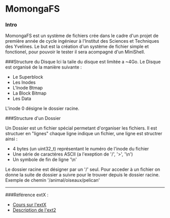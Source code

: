MomongaFS
=========
### Intro

MomongaFS est un système de fichiers crée dans le cadre d'un projet de première année de cycle ingénieur à l'Institut des Sciences et Techniques des Yvelines.
Le but est la création d'un système de fichier simple et fonctionel, pour pouvoir le tester il sera acompagné d'un MiniShell.

###Structure du Disque
Ici la taile du disque est limitée a ~4Go.
Le Disque est organisé de la manière suivante :

* Le Superblock
* Les Inodes
* L'Inode Btmap
* La Block Bitmap
* Les Data

L'inode 0 désigne le dossier racine.

###Structure d'un Dossier

Un Dossier est un fichier spécial permetant d'organiser les fichiers. Il est structuer en "lignes" chaque ligne indique un fichier, une ligne est structrer ainsi :
	
* 4 bytes (un uint32_t) représentant le numéro de l'inode du fichier
* Une série de caractéres ASCII (a l'exeption de '/', '>', '\n')  
* Un symbole de fin de ligne '\n'

Le dossier racine est désigner par un '/' seul.
Pour acceder à un fichier on donne la suite de dossier a suivre pour le trouver depuis le dossier racine. Exemple de chemin '/animal/oiseaux/pelican'

---

###Référence
extX :
* [Cours sur l'extX](https://www.fbi.h-da.de/fileadmin/personal/h.baier/Lectures-winter-11/WS-11-Forensics/vorlesung_forensik_ws11-12_kap07-ext-handout.pdf)
* [Description de l'ext2](http://www.nongnu.org/ext2-doc/ext2.html)



